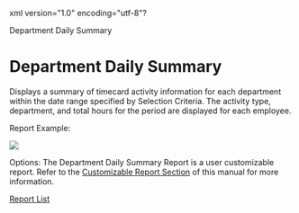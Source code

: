xml version="1.0" encoding="utf-8"?





Department Daily Summary




# Department Daily Summary

Displays a summary of timecard activity information for each department within the date range specified by Selection Criteria. The activity type, department, and total hours for the period are displayed for each employee.

Report Example:

![](images_2/Department_Daily_Summary.gif)

Options: The Department Daily Summary Report is a user customizable report. Refer to the [Customizable Report Section](/InfiniTime/help%20file/User_Customizable_Reports.md) of this manual for more information.

[Report List](/InfiniTime/help%20file/Reports/Report_List.md)